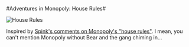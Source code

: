 #Adventures in Monopoly: House Rules#

![House Rules](http://westkarana.com/wp-content/uploads/2009/05/houserules.jpg "House Rules")

Inspired by [Spink's comments on Monopoly's "house rules"](http://spinksville.wordpress.com/2009/05/06/youre-playing-it-wrong/). I mean, you can't mention Monopoly without Bear and the gang chiming in...
